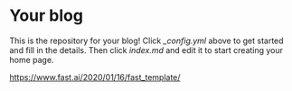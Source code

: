 # Your blog

This is the repository for your blog! Click *_config.yml* above to get started and fill in the details. Then click *index.md* and edit it to start creating your home page.


https://www.fast.ai/2020/01/16/fast_template/

